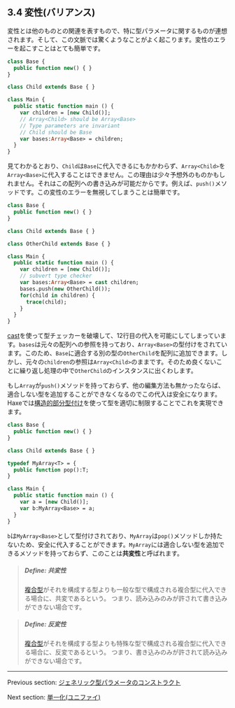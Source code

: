 ## 3.4 変性(バリアンス)

変性とは他のものとの関連を表すもので、特に型パラメータに関するものが連想されます。そして、この文脈では驚くようなことがよく起こります。変性のエラーを起こすことはとても簡単です。

```haxe
class Base {
  public function new() { }
}

class Child extends Base { }

class Main {
  public static function main () {
    var children = [new Child()];
    // Array<Child> should be Array<Base>
    // Type parameters are invariant
    // Child should be Base
    var bases:Array<Base> = children;
  }
}
```

見てわかるとおり、`Child`は`Base`に代入できるにもかかわらず、`Array<Child>`を`Array<Base>`に代入することはできません。この理由は少々予想外のものかもしれません。それはこの配列への書き込みが可能だからです。例えば、`push()`メソッドです。この変性のエラーを無視してしまうことは簡単です。

```haxe
class Base {
  public function new() { }
}

class Child extends Base { }

class OtherChild extends Base { }

class Main {
  public static function main () {
    var children = [new Child()];
    // subvert type checker
    var bases:Array<Base> = cast children;
    bases.push(new OtherChild());
    for(child in children) {
      trace(child);
    }
  }
}
```

[cast](expression-cast.md)を使って型チェッカーを破壊して、12行目の代入を可能にしてしまっています。`bases`は元々の配列への参照を持っており、`Array<Base>`の型付けをされています。このため、`Base`に適合する別の型の`OtherChild`を配列に追加できます。しかし、元々の`children`の参照は`Array<Child>`のままです。そのため良くないことに繰り返し処理の中で`OtherChild`のインスタンスに出くわします。

もし`Array`が`push()`メソッドを持っておらず、他の編集方法も無かったならば、適合しない型を追加することができなくなるのでこの代入は安全になります。Haxeでは[構造的部分型付け](type-system-structural-subtyping.md)を使って型を適切に制限することでこれを実現できます。

```haxe
class Base {
  public function new() { }
}

class Child extends Base { }

typedef MyArray<T> = {
  public function pop():T;
}

class Main {
  public static function main () {
    var a = [new Child()];
    var b:MyArray<Base> = a;
  }
}
```

`b`は`MyArray<Base>`として型付けされており、`MyArray`は`pop()`メソッドしか持たないため、安全に代入することができます。`MyArray`には適合しない型を追加できるメソッドを持っておらず、このことは**共変性**と呼ばれます。

> ##### Define: 共変性
>
> [複合型](dictionary.md#define-compound-type)がそれを構成する型よりも一般な型で構成される複合型に代入できる場合に、共変であるという。 つまり、読み込みのみが許されて書き込みができない場合です。

> ##### Define: 反変性
>
> [複合型](dictionary.md#define-compound-type)がそれを構成する型よりも特殊な型で構成される複合型に代入できる場合に、反変であるという。 つまり、書き込みのみが許されて読み込みができない場合です。

---

Previous section: [ジェネリック型パラメータのコンストラクト](type-system-generic-type-parameter-construction.md)

Next section: [単一化(ユニファイ)](type-system-unification.md)